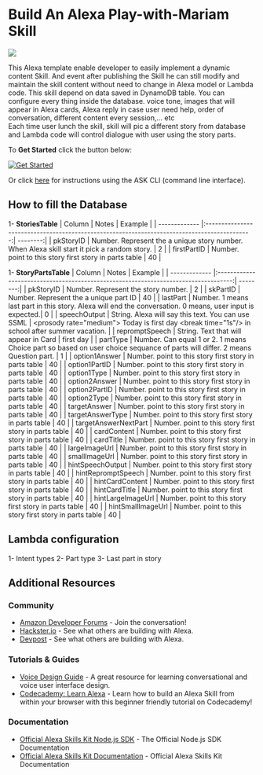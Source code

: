 # Build An Alexa Play-with-Mariam Skill
<img src="https://m.media-amazon.com/images/G/01/mobile-apps/dex/alexa/alexa-skills-kit/tutorials/quiz-game/header._TTH_.png" />

This Alexa template enable developer to easily implement a dynamic content Skill. And event after publishing the Skill he can still modify and maintain the skill content without need to change in Alexa model or Lambda code. This skill depend on data saved in DynamoDB table. You can configure every thing inside the database. voice tone, images that will appear in Alexa cards, Alexa reply in case user need help, order of conversation, different content every session,... etc  
Each time user lunch the skill, skill will pic a different story from database and Lambda code will control dialogue with user using the story parts.

<!-- commenting this out temporariliy
If you would like to see an example of this skill in action, you can enable the [Gloucester Facts](https://www.amazon.com/Robert-McCauley-Gloucester-Facts/dp/B01I5MOIA2/) from the [Alexa Skill Store](http://amazon.com/skills).
-->

To **Get Started** click the button below:

[![Get Started](https://camo.githubusercontent.com/db9b9ce26327ad3bac57ec4daf0961a382d75790/68747470733a2f2f6d2e6d656469612d616d617a6f6e2e636f6d2f696d616765732f472f30312f6d6f62696c652d617070732f6465782f616c6578612f616c6578612d736b696c6c732d6b69742f7475746f7269616c732f67656e6572616c2f627574746f6e732f627574746f6e5f6765745f737461727465642e5f5454485f2e706e67)](./instructions/1-voice-user-interface.md)

Or click [here](./instructions/7-cli.md) for instructions using the ASK CLI (command line interface).

## How to fill the Database

1- **StoriesTable**
| Column        | Notes                                                                                        | Example  |
| ------------- |:--------------------------------------------------------------------------------------------:| --------:|
| pkStoryID     | Number. Represent the a unique story number. When Alexa skill start it pick a random story.  |    2     |
| firstPartID   | Number. point to this story first story in parts table                                       |    40    |


1- **StoryPartsTable**
| Column        | Notes                                                                               | Example  |
| ------------- |:-----------------------------------------------------------------------------------:| --------:|
| pkStoryID     | Number. Represent the story number.                                                                       |    2     |
| skPartID      | Number. Represent the a unique part ID                                                                    |    40    |
| lastPart      | Number. 1 means last part in this story. Alexa will end the conversation. 0 means, user input is expected.|    0     |
| speechOutput  | String. Alexa will say this text. You can use SSML                                                                          |    <prosody rate=\"medium\"> Today is first day <break time=\"1s\"/> in school after summer vacation. </prosody>    |
| repromptSpeech      | String. Text that will appear in Card                              |    first day    |
| partType      | Number. Can equal 1 or 2. 1 means Choice part so based on user choice sequance of parts will differ. 2 means Question part.                               |    1    |
| option1Answer      | Number. point to this story first story in parts table                              |    40    |
| option1PartID      | Number. point to this story first story in parts table                              |    40    |
| option1Type      | Number. point to this story first story in parts table                              |    40    |
| option2Answer      | Number. point to this story first story in parts table                              |    40    |
| option2PartID      | Number. point to this story first story in parts table                              |    40    |
| option2Type      | Number. point to this story first story in parts table                              |    40    |
| targetAnswer      | Number. point to this story first story in parts table                              |    40    |
| targetAnswerType      | Number. point to this story first story in parts table                              |    40    |
| targetAnswerNextPart      | Number. point to this story first story in parts table                              |    40    |
| cardContent      | Number. point to this story first story in parts table                              |    40    |
| cardTitle      | Number. point to this story first story in parts table                              |    40    |
| largeImageUrl      | Number. point to this story first story in parts table                              |    40    |
| smallImageUrl      | Number. point to this story first story in parts table                              |    40    |
| hintSpeechOutput      | Number. point to this story first story in parts table                              |    40    |
| hintRepromptSpeech      | Number. point to this story first story in parts table                              |    40    |
| hintCardContent      | Number. point to this story first story in parts table                              |    40    |
| hintCardTitle      | Number. point to this story first story in parts table                              |    40    |
| hintLargeImageUrl      | Number. point to this story first story in parts table                              |    40    |
| hintSmallImageUrl      | Number. point to this story first story in parts table                              |    40    |


## Lambda configuration

1- Intent types
2- Part type
3- Last part in story


## Additional Resources

### Community
* [Amazon Developer Forums](https://forums.developer.amazon.com/spaces/165/index.html) - Join the conversation!
* [Hackster.io](https://www.hackster.io/amazon-alexa) - See what others are building with Alexa.
* [Devpost](https://devpost.com/) - See what others are building with Alexa.

### Tutorials & Guides
* [Voice Design Guide](https://developer.amazon.com/designing-for-voice/) - A great resource for learning conversational and voice user interface design.
* [Codecademy: Learn Alexa](https://www.codecademy.com/learn/learn-alexa) - Learn how to build an Alexa Skill from within your browser with this beginner friendly tutorial on Codecademy!

### Documentation
* [Official Alexa Skills Kit Node.js SDK](https://www.npmjs.com/package/ask-sdk) - The Official Node.js SDK Documentation
*  [Official Alexa Skills Kit Documentation](https://developer.amazon.com/docs/ask-overviews/build-skills-with-the-alexa-skills-kit.html) - Official Alexa Skills Kit Documentation

